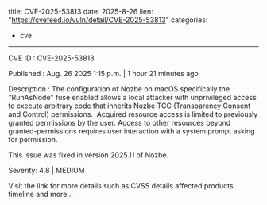  
title: CVE-2025-53813
date: 2025-8-26
lien: "https://cvefeed.io/vuln/detail/CVE-2025-53813"
categories:
  - cve
---

CVE ID : CVE-2025-53813

Published :  Aug. 26
2025
1:15 p.m. | 1 hour
21 minutes ago

Description : The configuration of Nozbe on macOS
specifically the "RunAsNode" fuse enabled
allows a local attacker with unprivileged access to execute arbitrary code that inherits Nozbe TCC (Transparency
Consent
and Control) permissions. 
Acquired resource access is limited to previously granted permissions by the user. Access to other resources beyond granted-permissions requires user interaction with a system prompt asking for permission.

This issue was fixed in version 2025.11 of Nozbe.

Severity: 4.8 | MEDIUM

Visit the link for more details
such as CVSS details
affected products
timeline
and more...
